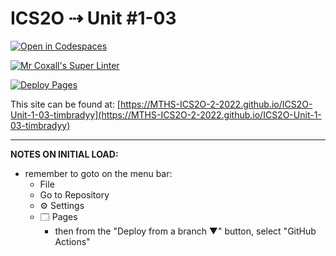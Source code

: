 # ICS2O ⇢ Unit #1-03

[![Open in Codespaces](https://classroom.github.com/assets/launch-codespace-f4981d0f882b2a3f0472912d15f9806d57e124e0fc890972558857b51b24a6f9.svg)](https://classroom.github.com/open-in-codespaces?assignment_repo_id=10134316)

[![Mr Coxall's Super Linter](https://github.com/MTHS-ICS2O-2-2022/ICS2O-Unit-1-03-timbradyy/workflows/Mr%20Coxall's%20Super%20Linter/badge.svg)](https://github.com/MTHS-ICS2O-2-2022/ICS2O-Unit-1-03-timbradyy/actions)

[![Deploy Pages](https://github.com/MTHS-ICS2O-2-2022/ICS2O-Unit-1-03-timbradyy/workflows/Deploy%20Pages/badge.svg)](https://github.com/MTHS-ICS2O-2-2022/ICS2O-Unit-1-03-timbradyy/actions)

This site can be found at: [https://MTHS-ICS2O-2-2022.github.io/ICS2O-Unit-1-03-timbradyy](https://MTHS-ICS2O-2-2022.github.io/ICS2O-Unit-1-03-timbradyy)

---

**NOTES ON INITIAL LOAD:**
- remember to goto on the menu bar:
  - File
  - Go to Repository
  - ⚙ Settings
  - 🗔 Pages
    - then from the "Deploy from a branch ▼" button, select "GitHub Actions"
